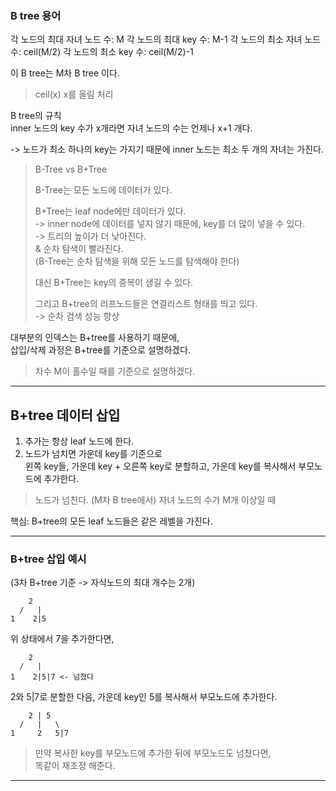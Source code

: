 ### B tree 용어

각 노드의 최대 자녀 노드 수: M
각 노드의 최대 key 수: M-1
각 노드의 최소 자녀 노드 수: ceil(M/2)
각 노드의 최소 key 수: ceil(M/2)-1

이 B tree는 M차 B tree 이다.

> ceil(x) x를 올림 처리

B tree의 규칙  
inner 노드의 key 수가 x개라면 자녀 노드의 수는 언제나 x+1 개다.

-> 노드가 최소 하나의 key는 가지기 때문에
inner 노드는 최소 두 개의 자녀는 가진다.

> B-Tree vs B+Tree
>
> B-Tree는 모든 노드에 데이터가 있다.
>
> B+Tree는 leaf node에만 데이터가 있다.  
> -> inner node에 데이터를 넣지 않기 때문에, key를 더 많이 넣을 수 있다.  
> -> 트리의 높이가 더 낮아진다.  
> & 순차 탐색이 빨라진다.  
> (B-Tree는 순차 탐색을 위해 모든 노드를 탐색해야 한다)
>
> 대신 B+Tree는 key의 중복이 생길 수 있다.
> 
> 그리고 B+tree의 리프노드들은 연결리스트 형태를 띄고 있다.  
> -> 순차 검색 성능 향상

대부분의 인덱스는 B+tree를 사용하기 때문에,  
삽입/삭제 과정은 B+tree를 기준으로 설명하겠다.

> 차수 M이 홀수일 때를 기준으로 설명하겠다.

---

## B+tree 데이터 삽입

1. 추가는 항상 leaf 노드에 한다.
2. 노드가 넘치면 가운데 key를 기준으로  
   왼쪽 key들, 가운데 key + 오른쪽 key로 분할하고, 가운데 key를 복사해서 부모노드에 추가한다.

> 노드가 넘친다.
> (M차 B tree에서) 자녀 노드의 수가 M개 이상일 때

핵심: B+tree의 모든 leaf 노드들은 같은 레벨을 가진다.

---

### B+tree 삽입 예시

(3차 B+tree 기준 -> 자식노드의 최대 개수는 2개)

```
    2
  /   | 
1    2|5  
```

위 상태에서 7을 추가한다면,

```
    2
  /   | 
1    2|5|7 <- 넘쳤다
```

2와 5|7로 분할한 다음, 가운데 key인 5를 복사해서 부모노드에 추가한다.

```
    2 | 5
  /   |   \ 
1     2   5|7
```

> 만약 복사한 key를 부모노드에 추가한 뒤에 부모노드도 넘쳤다면,  
> 똑같이 재조정 해준다.

---

